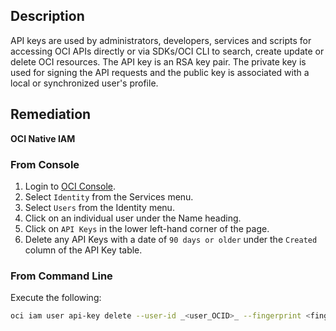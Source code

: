 ## Description

API keys are used by administrators, developers, services and scripts for accessing OCI APIs directly or via SDKs/OCI CLI to search, create update or delete OCI resources. The API key is an RSA key pair. The private key is used for signing the API requests and the public key is associated with a local or synchronized user's profile.

## Remediation

**OCI Native IAM**

### From Console


1. Login to [OCI Console](https://www.oracle.com/cloud/).
2. Select `Identity` from the Services menu.
3. Select `Users` from the Identity menu.
4. Click on an individual user under the Name heading.
5. Click on `API Keys` in the lower left-hand corner of the page.
6. Delete any API Keys with a date of `90 days or older` under the `Created` column of the API Key table.

### From Command Line

Execute the following:

```bash
oci iam user api-key delete --user-id _<user_OCID>_ --fingerprint <fingerprint_of_the_key_to_be_deleted>
```